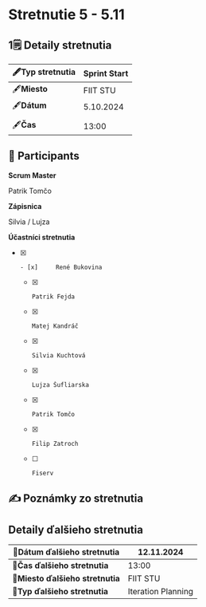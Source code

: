 # Stretnutie 5 - 5.11

## 1🗒️ Detaily stretnutia

| **🖋️Typ stretnutia** | Sprint Start |
| ---| --- |
| 🖋️**Miesto** | FIIT STU |
| 🖋️**Dátum** | 5.10.2024 |
|  |  |
| 🖋️**Čas** | 13:00 |

## 🙋 **Participants**

**Scrum Master**

Patrik Tomčo

**Zápisnica**

Silvia / Lujza

**Účastníci stretnutia**

- [x]     - [x]     René Bukovina
    - [x]     Patrik Fejda
    - [x]     Matej Kandráč
    - [x]     Silvia Kuchtová
    - [x]     Lujza Šufliarska
    - [x]     Patrik Tomčo
    - [x]     Filip Zatroch
    - [ ]     Fiserv



## ✍️ Poznámky zo stretnutia



## Detaily ďalšieho stretnutia

| 📧**Dátum ďalšieho stretnutia** | 12.11.2024 |
| ---| --- |
| **📧Čas ďalšieho stretnutia** | 13:00 |
| **📧Miesto ďalšieho stretnutia** | FIIT STU |
| **📧Typ ďalšieho stretnutia** | Iteration Planning |